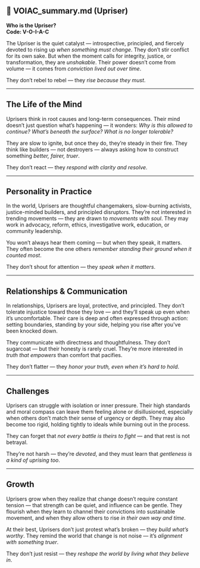 ## 📄 VOIAC_summary.md (Upriser)

**Who is the Upriser?**  
**Code: V-O-I-A-C**

The Upriser is the quiet catalyst — introspective, principled, and fiercely devoted to rising up *when something must change*. They don’t stir conflict for its own sake. But when the moment calls for integrity, justice, or transformation, they are *unshakable*. Their power doesn’t come from volume — it comes from *conviction lived out over time*.

They don’t rebel to rebel — they *rise because they must*.

---

## The Life of the Mind

Uprisers think in root causes and long-term consequences. Their mind doesn’t just question what’s happening — it wonders: *Why is this allowed to continue? What’s beneath the surface? What is no longer tolerable?*

They are slow to ignite, but once they do, they’re steady in their fire. They think like builders — not destroyers — always asking how to construct something *better, fairer, truer*.

They don’t react — they *respond with clarity and resolve*.

---

## Personality in Practice

In the world, Uprisers are thoughtful changemakers, slow-burning activists, justice-minded builders, and principled disruptors. They’re not interested in trending movements — they are drawn to *movements with soul*. They may work in advocacy, reform, ethics, investigative work, education, or community leadership.

You won’t always hear them coming — but when they speak, it matters. They often become the one others *remember standing their ground when it counted most*.

They don’t shout for attention — they *speak when it matters*.

---

## Relationships & Communication

In relationships, Uprisers are loyal, protective, and principled. They don’t tolerate injustice toward those they love — and they’ll speak up even when it’s uncomfortable. Their care is deep and often expressed through action: setting boundaries, standing by your side, helping you rise after you've been knocked down.

They communicate with directness and thoughtfulness. They don’t sugarcoat — but their honesty is rarely cruel. They’re more interested in *truth that empowers* than comfort that pacifies.

They don’t flatter — they *honor your truth, even when it’s hard to hold*.

---

## Challenges

Uprisers can struggle with isolation or inner pressure. Their high standards and moral compass can leave them feeling alone or disillusioned, especially when others don’t match their sense of urgency or depth. They may also become too rigid, holding tightly to ideals while burning out in the process.

They can forget that *not every battle is theirs to fight* — and that rest is not betrayal.

They’re not harsh — they’re *devoted*, and they must learn that *gentleness is a kind of uprising too*.

---

## Growth

Uprisers grow when they realize that change doesn’t require constant tension — that strength can be quiet, and influence can be gentle. They flourish when they learn to channel their convictions into sustainable movement, and when they allow others to rise *in their own way and time*.

At their best, Uprisers don’t just protest what’s broken — they *build what’s worthy*. They remind the world that change is not noise — it’s *alignment with something truer*.

They don’t just resist — they *reshape the world by living what they believe in*.
